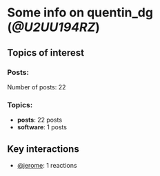 # Some info on quentin_dg (_@U2UU194RZ_)


## Topics of interest

### Posts: 

Number of posts: 22

### Topics:

* __posts__: 22 posts
* __software__: 1 posts

## Key interactions 

* [@jerome](./U07UEJC2H.md): 1 reactions
